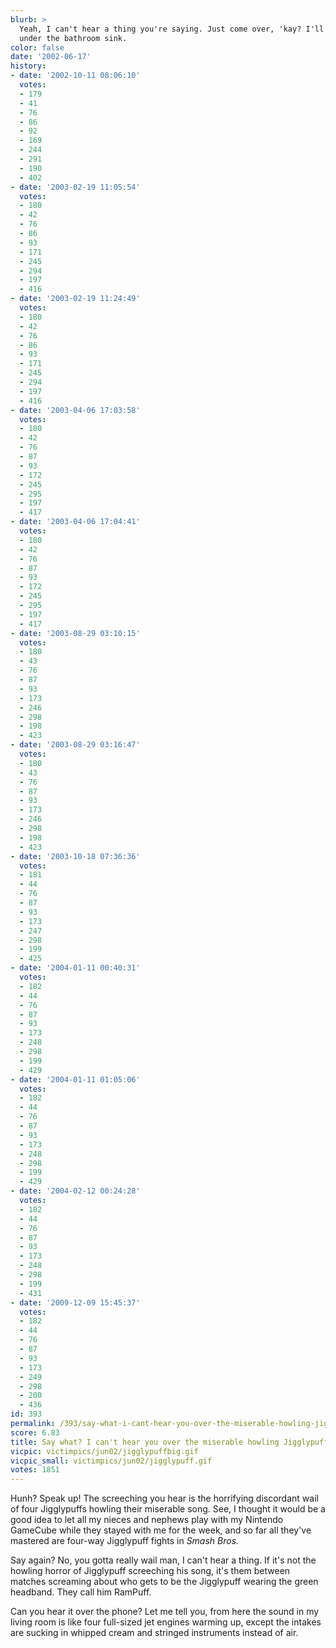 ```yaml
---
blurb: >
  Yeah, I can't hear a thing you're saying. Just come over, 'kay? I'll be hinding
  under the bathroom sink.
color: false
date: '2002-06-17'
history:
- date: '2002-10-11 08:06:10'
  votes:
  - 179
  - 41
  - 76
  - 86
  - 92
  - 169
  - 244
  - 291
  - 190
  - 402
- date: '2003-02-19 11:05:54'
  votes:
  - 180
  - 42
  - 76
  - 86
  - 93
  - 171
  - 245
  - 294
  - 197
  - 416
- date: '2003-02-19 11:24:49'
  votes:
  - 180
  - 42
  - 76
  - 86
  - 93
  - 171
  - 245
  - 294
  - 197
  - 416
- date: '2003-04-06 17:03:58'
  votes:
  - 180
  - 42
  - 76
  - 87
  - 93
  - 172
  - 245
  - 295
  - 197
  - 417
- date: '2003-04-06 17:04:41'
  votes:
  - 180
  - 42
  - 76
  - 87
  - 93
  - 172
  - 245
  - 295
  - 197
  - 417
- date: '2003-08-29 03:10:15'
  votes:
  - 180
  - 43
  - 76
  - 87
  - 93
  - 173
  - 246
  - 298
  - 198
  - 423
- date: '2003-08-29 03:16:47'
  votes:
  - 180
  - 43
  - 76
  - 87
  - 93
  - 173
  - 246
  - 298
  - 198
  - 423
- date: '2003-10-18 07:36:36'
  votes:
  - 181
  - 44
  - 76
  - 87
  - 93
  - 173
  - 247
  - 298
  - 199
  - 425
- date: '2004-01-11 00:40:31'
  votes:
  - 182
  - 44
  - 76
  - 87
  - 93
  - 173
  - 248
  - 298
  - 199
  - 429
- date: '2004-01-11 01:05:06'
  votes:
  - 182
  - 44
  - 76
  - 87
  - 93
  - 173
  - 248
  - 298
  - 199
  - 429
- date: '2004-02-12 00:24:28'
  votes:
  - 182
  - 44
  - 76
  - 87
  - 93
  - 173
  - 248
  - 298
  - 199
  - 431
- date: '2009-12-09 15:45:37'
  votes:
  - 182
  - 44
  - 76
  - 87
  - 93
  - 173
  - 249
  - 298
  - 200
  - 436
id: 393
permalink: /393/say-what-i-cant-hear-you-over-the-miserable-howling-jigglypuff-cacophony/
score: 6.83
title: Say what? I can't hear you over the miserable howling Jigglypuff cacophony!
vicpic: victimpics/jun02/jigglypuffbig.gif
vicpic_small: victimpics/jun02/jigglypuff.gif
votes: 1851
---
```


Hunh? Speak up! The screeching you hear is the horrifying discordant
wail of four Jigglypuffs howling their miserable song. See, I thought it
would be a good idea to let all my nieces and nephews play with my
Nintendo GameCube while they stayed with me for the week, and so far all
they've mastered are four-way Jigglypuff fights in *Smash Bros.*

Say again? No, you gotta really wail man, I can't hear a thing. If it's
not the howling horror of Jigglypuff screeching his song, it's them
between matches screaming about who gets to be the Jigglypuff wearing
the green headband. They call him RamPuff.

Can you hear it over the phone? Let me tell you, from here the sound in
my living room is like four full-sized jet engines warming up, except
the intakes are sucking in whipped cream and stringed instruments
instead of air.
